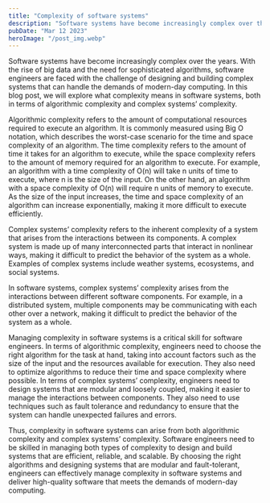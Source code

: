 ```yaml
---
title: "Complexity of software systems"
description: "Software systems have become increasingly complex over the years."
pubDate: "Mar 12 2023"
heroImage: "/post_img.webp"
---
```


Software systems have become increasingly complex over the years. With the rise of big data and the need for sophisticated algorithms, software engineers are faced with the challenge of designing and building complex systems that can handle the demands of modern-day computing. In this blog post, we will explore what complexity means in software systems, both in terms of algorithmic complexity and complex systems’ complexity.

Algorithmic complexity refers to the amount of computational resources required to execute an algorithm. It is commonly measured using Big O notation, which describes the worst-case scenario for the time and space complexity of an algorithm. The time complexity refers to the amount of time it takes for an algorithm to execute, while the space complexity refers to the amount of memory required for an algorithm to execute.
For example, an algorithm with a time complexity of O(n) will take n units of time to execute, where n is the size of the input. On the other hand, an algorithm with a space complexity of O(n) will require n units of memory to execute. As the size of the input increases, the time and space complexity of an algorithm can increase exponentially, making it more difficult to execute efficiently.

Complex systems’ complexity refers to the inherent complexity of a system that arises from the interactions between its components. A complex system is made up of many interconnected parts that interact in nonlinear ways, making it difficult to predict the behavior of the system as a whole. Examples of complex systems include weather systems, ecosystems, and social systems.

In software systems, complex systems’ complexity arises from the interactions between different software components. For example, in a distributed system, multiple components may be communicating with each other over a network, making it difficult to predict the behavior of the system as a whole.

Managing complexity in software systems is a critical skill for software engineers. In terms of algorithmic complexity, engineers need to choose the right algorithm for the task at hand, taking into account factors such as the size of the input and the resources available for execution. They also need to optimize algorithms to reduce their time and space complexity where possible.
In terms of complex systems’ complexity, engineers need to design systems that are modular and loosely coupled, making it easier to manage the interactions between components. They also need to use techniques such as fault tolerance and redundancy to ensure that the system can handle unexpected failures and errors.

Thus, complexity in software systems can arise from both algorithmic complexity and complex systems’ complexity. Software engineers need to be skilled in managing both types of complexity to design and build systems that are efficient, reliable, and scalable. By choosing the right algorithms and designing systems that are modular and fault-tolerant, engineers can effectively manage complexity in software systems and deliver high-quality software that meets the demands of modern-day computing.


